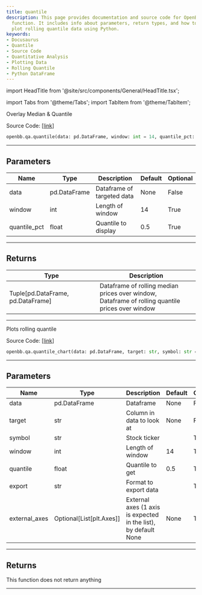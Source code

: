 ```yaml
---
title: quantile
description: This page provides documentation and source code for OpenBB's Quantile
  function. It includes info about parameters, return types, and how to generate and
  plot rolling quantile data using Python.
keywords:
- Docusaurus
- Quantile
- Source Code
- Quantitative Analysis
- Plotting Data
- Rolling Quantile
- Python DataFrame
---
```


import HeadTitle from '@site/src/components/General/HeadTitle.tsx';

<HeadTitle title="qa.quantile - Reference | OpenBB SDK Docs" />

import Tabs from '@theme/Tabs';
import TabItem from '@theme/TabItem';

<Tabs>
<TabItem value="model" label="Model" default>

Overlay Median & Quantile

Source Code: [[link](https://github.com/OpenBB-finance/OpenBB/tree/main/openbb_terminal/common/quantitative_analysis/rolling_model.py#L72)]

```python
openbb.qa.quantile(data: pd.DataFrame, window: int = 14, quantile_pct: float = 0.5)
```

---

## Parameters

| Name | Type | Description | Default | Optional |
| ---- | ---- | ----------- | ------- | -------- |
| data | pd.DataFrame | Dataframe of targeted data | None | False |
| window | int | Length of window | 14 | True |
| quantile_pct | float | Quantile to display | 0.5 | True |


---

## Returns

| Type | Description |
| ---- | ----------- |
| Tuple[pd.DataFrame, pd.DataFrame] | Dataframe of rolling median prices over window,<br/>Dataframe of rolling quantile prices over window |
---

</TabItem>
<TabItem value="view" label="Chart">

Plots rolling quantile

Source Code: [[link](https://github.com/OpenBB-finance/OpenBB/tree/main/openbb_terminal/common/quantitative_analysis/rolling_view.py#L245)]

```python
openbb.qa.quantile_chart(data: pd.DataFrame, target: str, symbol: str = "", window: int = 14, quantile: float = 0.5, export: str = "", external_axes: Optional[List[matplotlib.axes._axes.Axes]] = None)
```

---

## Parameters

| Name | Type | Description | Default | Optional |
| ---- | ---- | ----------- | ------- | -------- |
| data | pd.DataFrame | Dataframe | None | False |
| target | str | Column in data to look at | None | False |
| symbol | str | Stock ticker |  | True |
| window | int | Length of window | 14 | True |
| quantile | float | Quantile to get | 0.5 | True |
| export | str | Format to export data |  | True |
| external_axes | Optional[List[plt.Axes]] | External axes (1 axis is expected in the list), by default None | None | True |


---

## Returns

This function does not return anything

---

</TabItem>
</Tabs>
